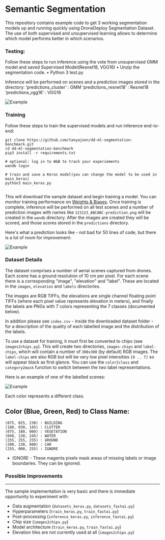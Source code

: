 Semantic Segmentation 
===

This repository contains example code to get 3 working segmentation models up and running quickly using DroneDeploy Segmentation Dataset. The use of both supervised and unsupervised learning allows to determine which model performs better in which scenarios. 

### Testing: 
Follow these steps to run inference using the vote from unsupervised GMM model and saved Supervised Model(Resnet18, VGG16) 
• Unzip the segmentation code.
• Python 3 test.py 

Inference will be performed on scenes and a prediction images stored in the directory: 
‘predictions_cluster’ : GMM 
‘predictions_resnet18’ : Resnet18 
‘predictions_vgg16’ : VGG16 


![Example](https://github.com/dronedeploy/dd-ml-segmentation-benchmark/raw/master/img/example.jpg)

### Training

Follow these steps to train the supervised models and run inference end-to-end:

```
git clone https://github.com/tanyajoon/dd-ml-segmentation-benchmark.git
cd dd-ml-segmentation-benchmark
pip3 install -r requirements.txt

# optional: log in to W&B to track your experiements
wandb login

# train and save a Keras model(you can change the model to be used in main_keras)
python3 main_keras.py


```

This will download the sample dataset and begin training a model. You can monitor training performance on [Weights & Biases](https://www.wandb.com/). Once training is complete, inference will be performed on all test scenes and a number of prediction images with names like `123123_ABCABC-prediction.png` will be created in the `wandb` directory. After the images are created they will be scored, and those scores stored in the `predictions` directory. 

Here's what a prediction looks like - not bad for 50 lines of code, but there is a lot of room for improvement:

![Example](https://github.com/dronedeploy/dd-ml-segmentation-benchmark/raw/master/img/out.gif)

### Dataset Details

The dataset comprises a number of aerial scenes captured from drones. Each scene has a ground resolution of 10 cm per pixel. For each scene there is a corresponding "image", "elevation" and "label". These are located in the `images`, `elevation` and `labels` directories.

The images are RGB TIFFs, the elevations are single channel floating point TIFFs (where each pixel value represents elevation in meters), and finally the labels are PNGs with 7 colors representing the 7 classes (documented below).

In addition please see `index.csv` - inside the downloaded dataset folder - for a description of the quality of each labelled image and the distribution of the labels.

To use a dataset for training, it must first be converted to chips (see `images2chips.py`). This will create two directories, `images-chips` and `label-chips`, which will contain a number of `300x300` (by default) RGB images. The `label-chips` are also RGB but will be very low pixel intensities `[0 .. 7]` so will appear black as first glance. You can use the `color2class` and `category2mask` function to switch between the two label representations.

Here is an example of one of the labelled scenes:

![Example](https://github.com/dronedeploy/dd-ml-segmentation-benchmark/raw/master/img/15efe45820_D95DF0B1F4INSPIRE-label.png)

Each color represents a different class.

Color (Blue, Green, Red) to Class Name:
---
```
(075, 025, 230) : BUILDING
(180, 030, 145) : CLUTTER
(075, 180, 060) : VEGETATION
(048, 130, 245) : WATER
(255, 255, 255) : GROUND
(200, 130, 000) : CAR
(255, 000, 255) : IGNORE
```

- IGNORE - These magenta pixels mask areas of missing labels or image boundaries. They can be ignored.

### Possible Improvements
----
The sample implementation is very basic and there is immediate opportunity to experiment with:
- Data augmentation (`datasets_keras.py`, `datasets_fastai.py`)
- Hyperparameters (`train_keras.py`, `train_fastai.py`)
- Post-processing (`inference_keras.py`, `inference_fastai.py`)
- Chip size (`images2chips.py`)
- Model architecture (`train_keras.py`, `train_fastai.py`)
- Elevation tiles are not currently used at all (`images2chips.py`)
